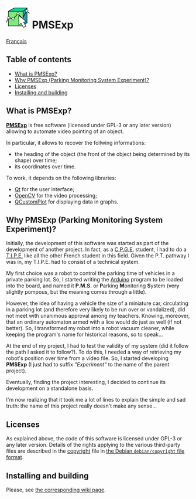 # <img src="share/icons/com.github.PMSExp.png" width="64" height="64"/> PMSExp

[Français](README_fr.md)

## Table of contents

- [What is PMSExp?](#what-is-pmsexp)
- [Why PMSExp (Parking Monitoring System Experiment)?](#why-pmsexp-parking-monitoring-system-experiment)
- [Licenses](#licenses)
- [Installing and building](#installing-and-building)

## What is PMSExp?

[**PMSExp**](https://github.com/beatussum/pmsexp/) is free software (licensed under GPL-3 or any later version) allowing to automate video pointing of an object.

In particular, it allows to recover the follwing informations:
- the heading of the object (the front of the object being determined by its shape) over time;
- its coordinates over time.

To work, it depends on the following libraries:
- [Qt](https://www.qt.io/) for the user interface;
- [OpenCV](https://opencv.org/) for the video processing;
- [QCustomPlot](https://www.qcustomplot.com/) for displaying data in graphs.

## Why PMSExp (Parking Monitoring System Experiment)?

Initially, the development of this software was started as part of the development of another project. In fact, as a [C.P.G.E.](https://www.enseignementsup-recherche.gouv.fr/fr/classes-preparatoires-aux-grandes-ecoles-cpge-46496) student, I had to do a [T.I.P.E.](https://www.scei-concours.fr/tipe.php) like all the other French student in this field. Given the P.T. pathway I was in, my T.I.P.E. had to consist of a technical system.

My first choice was a robot to control the parking time of vehicles in a private parking lot. So, I started writing the [Arduino](https://www.arduino.cc/) program to be loaded into the board, and named it **P.M.S.** or **P**arking **M**onitoring **S**ystem (~~very~~ slightly pompous, but the meaning comes through a little).

However, the idea of having a vehicle the size of a miniature car, circulating in a parking lot (and therefore very likely to be run over or vandalized), did not meet with unanimous approval among my teachers. Knowing, moreover, that an ordinary automaton armed with a lice would do just as well (if not better). So, I transformed my robot into a robot vacuum cleaner, while keeping the program's name for historical reasons, so to speak…

At the end of my project, I had to test the validity of my system (did it follow the path I asked it to follow?). To do this, I needed a way of retrieving my robot's position over time from a video file. So, I started developing **PMSExp** (I just had to suffix _"Experiment"_ to the name of the parent project).

Eventually, finding the project interesting, I decided to continue its development on a standalone basis.

I'm now realizing that it took me a lot of lines to explain the simple and sad truth: the name of this project really doesn't make any sense…

## Licenses

As explained above, the code of this software is licensed under GPL-3 or any later version. Details of the rights applying to the various third-party files are described in the [copyright](copyright) file in [the Debian `debian/copyright` file format](https://www.debian.org/doc/packaging-manuals/copyright-format/1.0/).

## Installing and building

Please, see [the corresponding wiki page](https://github.com/beatussum/pmsexp/wiki/Installing-PMSExp).
